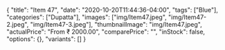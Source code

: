 {
    "title": "Item 47",
    "date": "2020-10-20T11:44:36-04:00",
    "tags": ["Blue"],
    "categories": ["Dupatta"],
    "images": ["img/Item47.jpeg", "img/Item47-2.jpeg", "img/Item47-3.jpeg"],
    "thumbnailImage": "img/Item47.jpeg",
    "actualPrice": "From ₹ 2000.00",
    "comparePrice": "",
    "inStock": false,
    "options": {},
    "variants": []
}
